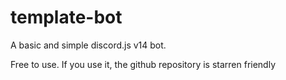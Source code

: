 # template-bot
 A basic and simple discord.js v14 bot.

Free to use. If you use it, the github repository is starren friendly
